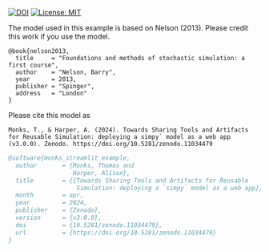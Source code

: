 [![DOI](https://zenodo.org/badge/DOI/10.5281/zenodo.11034479.svg)](https://doi.org/10.5281/zenodo.11034479)
[![License: MIT](https://img.shields.io/badge/License-MIT-yellow.svg)](https://opensource.org/licenses/MIT)

The model used in this example is based on Nelson (2013).  Please credit this work if you use the model.

```
@book{nelson2013,
  title     = "Foundations and methods of stochastic simulation: a first course",
  author    = "Nelson, Barry",
  year      = 2013,
  publisher = "Spinger",
  address   = "London"
}
```

Please cite this model as

```
Monks, T., & Harper, A. (2024). Towards Sharing Tools and Artifacts for Reusable Simulation: deploying a simpy` model as a web app (v3.0.0). Zenodo. https://doi.org/10.5281/zenodo.11034479
```

```bibtex
@software{monks_streamlit_example,
  author       = {Monks, Thomas and
                  Harper, Alison},
  title        = {{Towards Sharing Tools and Artifacts for Reusable 
                   Simulation: deploying a `simpy` model as a web app}},
  month        = apr,
  year         = 2024,
  publisher    = {Zenodo},
  version      = {v3.0.0},
  doi          = {10.5281/zenodo.11034479},
  url          = {https://doi.org/10.5281/zenodo.11034479}
}
```